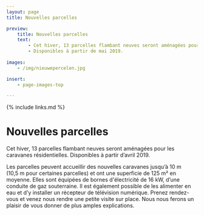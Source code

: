 ```yaml
---
layout: page
title: Nouvelles parcelles

preview:
    title: Nouvelles parcelles
    text: 
        - Cet hiver, 13 parcelles flambant neuves seront aménagées pour les caravanes résidentielles.
        - Disponibles à partir de mai 2019.
        
images:
    - /img/nieuwepercelen.jpg

insert:
    - page-images-top

---
```


{% include links.md %}

# Nouvelles parcelles

Cet hiver, 13 parcelles flambant neuves seront aménagées pour les caravanes résidentielles. Disponibles à partir d’avril 2019.

Les parcelles peuvent accueillir des nouvelles caravanes jusqu’à 10 m (10,5 m pour certaines parcelles) et ont une superficie de 125 m² en moyenne.
Elles sont équipées de bornes d'électricité de 16 kW, d’une conduite de gaz souterraine. Il est également possible de les alimenter en eau et d’y installer un récepteur de télévision numérique.
Prenez rendez-vous et venez nous rendre une petite visite sur place. Nous nous ferons un plaisir de vous donner de plus amples explications.

